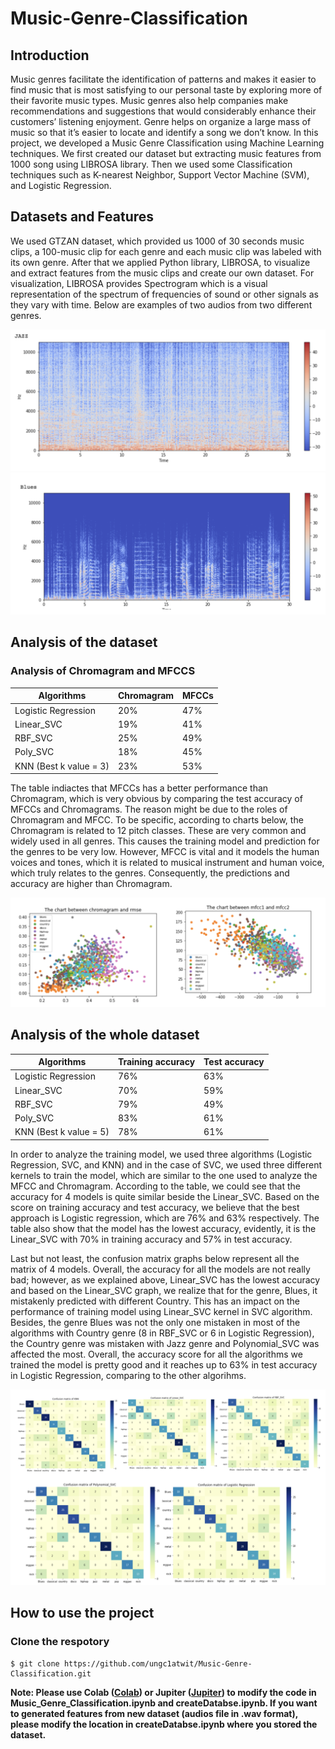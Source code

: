 # Music-Genre-Classification
## Introduction
Music genres facilitate the identification of patterns and makes it easier to find music that is most satisfying to our personal taste by exploring more of their favorite music types. Music genres also help companies make recommendations and suggestions that would considerably enhance their customers’ listening enjoyment. Genre helps on organize a large mass of music so that it’s easier to locate and identify a song we don’t know. In this project, we developed a Music Genre Classification using Machine Learning techniques. We first created our dataset but extracting music features from 1000 song using LIBROSA library. Then we used some Classification techniques such as K-nearest Neighbor, Support Vector Machine (SVM), and Logistic Regression.

## Datasets and Features 
We used GTZAN dataset, which provided us 1000 of 30 seconds music clips, a 100-music clip for each genre and each music clip was labeled with its own genre. 
After that we applied Python library, LIBROSA, to visualize and extract features from the music clips and create our own dataset. For visualization, LIBROSA provides Spectrogram which is a visual representation of the spectrum of frequencies of sound or other signals as they vary with time. 
Below are examples of two audios from two different genres.

![Image](Images/Jazz.png)
![Image](Images/Blues.png)

## Analysis of the dataset
### Analysis of Chromagram and MFCCS
| Algorithms | Chromagram | MFCCs |
| ---------- | ---------- | ----- |
| Logistic Regression | 20% | 47% |
| Linear_SVC | 19% | 41% |
| RBF_SVC | 25% | 49% |
| Poly_SVC | 18% | 45% |
| KNN (Best k value = 3) | 23% | 53% |

The table indiactes that MFCCs has a better performance than Chromagram, which is very obvious by comparing the test accuracy of MFCCs and Chromagrams. The reason might be due to the roles of Chromagram and MFCC. To be specific, according to charts below, the Chromagram is related to 12 pitch classes. These are very common and widely used in all genres. This causes the training model and prediction for the genres to be very low. However, MFCC is vital and it models the human voices and tones, which it is related to musical instrument and human voice, which truly relates to the genres. Consequently, the predictions and accuracy are higher than Chromagram.

![Chromagram-MFCCs-Images](Images/Chromagrams_MFCCs.png)

## Analysis of the whole dataset
| Algorithms | Training accuracy | Test accuracy |
| ---------- | ---------- | ----- |
| Logistic Regression | 76% | 63% |
| Linear_SVC | 70% | 59% |
| RBF_SVC | 79% | 49% |
| Poly_SVC | 83% | 61% |
| KNN (Best k value = 5) | 78% | 61% |

In order to analyze the training model, we used three algorithms (Logistic Regression, SVC, and KNN) and in the case of SVC, we used three different kernels to train the model, which are similar to the one used to analyze the MFCC and Chromagram. According to the table, we could see that the accuracy for 4 models is quite similar beside the Linear_SVC. Based on the score on training accuracy and test accuracy, we believe that the best approach is Logistic regression, which are 76% and 63% respectively. The table also show that the model has the lowest accuracy, evidently, it is the Linear_SVC with 70% in training accuracy and 57% in test accuracy.

Last but not least, the confusion matrix graphs below represent all the matrix of 4 models. Overall, the accuracy for all the models are not really bad; however, as we explained above, Linear_SVC has the lowest accuracy and based on the Linear_SVC graph, we realize that for the genre, Blues, it mistakenly predicted with different Country. This has an impact on the performance of training model using Linear_SVC kernel in SVC algorithm. Besides, the genre Blues was not the only one mistaken in most of the algorithms with Country genre (8 in RBF_SVC or 6 in Logistic Regression), the Country genre was mistaken with Jazz genre and Polynomial_SVC was affected the most. Overall, the accuracy score for all the algorithms we trained the model is pretty good and it reaches up to 63% in test accuracy in Logistic Regression, comparing to the other algorihms.

![Confusion-Image](Images/Confusion_Matrix.png)

## How to use the project
### Clone the respotory
```shell
$ git clone https://github.com/ungc1atwit/Music-Genre-Classification.git
```
**Note: Please use Colab ([Colab](https://colab.research.google.com/)) or Jupiter ([Jupiter](https://jupyter.org/)) to modify the code in Music_Genre_Classification.ipynb and createDatabse.ipynb. If you want to generated features from new dataset (audios file in .wav format), please modify the location in createDatabse.ipynb where you stored the dataset.**
